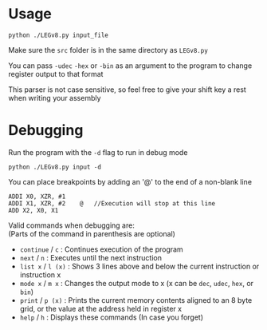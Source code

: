 # Usage

```
python ./LEGv8.py input_file
```

Make sure the ```src``` folder is in the same directory as ```LEGv8.py```

You can pass ```-udec``` ```-hex``` or ```-bin``` as an argument to the program to change register output to that format

This parser is not case sensitive, so feel free to give your shift key a rest when writing your assembly

# Debugging

Run the program with the ```-d``` flag to run in debug mode

```
python ./LEGv8.py input -d
```

You can place breakpoints by adding an '@' to the end of a non-blank line

```
ADDI X0, XZR, #1
ADDI X1, XZR, #2    @   //Execution will stop at this line
ADD X2, X0, X1
```

Valid commands when debugging are:  
(Parts of the command in parenthesis are optional)

- ```continue``` / ```c``` : Continues execution of the program 
- ```next``` / ```n``` : Executes until the next instruction
- ```list x``` / ```l (x)``` : Shows 3 lines above and below the current instruction or instruction x
- ```mode x``` / ```m x``` : Changes the output mode to x (x can  be ```dec```, ```udec```, ```hex```, or ```bin```)
- ```print``` / ```p (x)``` : Prints the current memory contents aligned to an 8 byte grid, or the value at the address held in register x
- ```help``` / ```h``` : Displays these commands (In case you forget)
